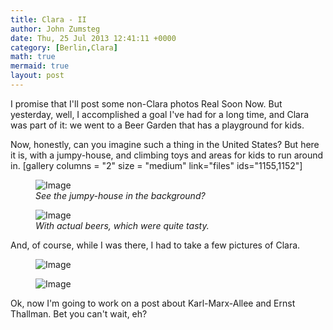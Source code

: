 ```yaml
---
title: Clara - II
author: John Zumsteg
date: Thu, 25 Jul 2013 12:41:11 +0000
category: [Berlin,Clara]
math: true
mermaid: true
layout: post
---
```

I promise that I'll post some non-Clara photos Real Soon Now. But yesterday, well, I accomplished a goal I've had for a long time, and Clara was part of it: we went to a Beer Garden that has a playground for kids. 

Now, honestly, can you imagine such a thing in the United States? But here it is, with a jumpy-house, and climbing toys and areas for kids to run around in.
[gallery columns = "2" size = "medium" link="files" ids="1155,1152"]


<figure>
	<img class = "landscape" src="{{ "/assets/images/2013/07/DSC03623.jpg" | prepend: site.baseurl  }}" alt="Image" />
		<figcaption><em>See the jumpy-house in the background?</em></figcaption>
</figure>
<figure
>	<img class = "portrait" src="{{ "/assets/images/2013/07/DSC03614.jpg" | prepend: site.baseurl  }}" alt="Image" />
		<figcaption><em>With actual beers, which were quite tasty.</em></figcaption>
</figure>


And, of course, while I was there, I had to take a few pictures of Clara.  
<figure
>	<img class = "portrait" src="{{ "/assets/images/2013/07/DSC03619.jpg" | prepend: site.baseurl  }}" alt="Image" />
		<figcaption><em></em></figcaption>
</figure>

<figure
>	<img class = "portrait" src="{{ "/assets/images/2013/07/DSC03618.jpg" | prepend: site.baseurl  }}" alt="Image" />
		<figcaption><em></em></figcaption>
</figure>


Ok, now I'm going to work on a post about Karl-Marx-Allee and Ernst Thallman. Bet you can't wait, eh?
